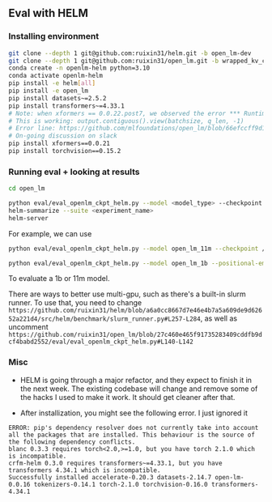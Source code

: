 ## Eval with HELM

### Installing environment

```bash
git clone --depth 1 git@github.com:ruixin31/helm.git -b open_lm-dev
git clone --depth 1 git@github.com:ruixin31/open_lm.git -b wrapped_kv_cached
conda create -n openlm-helm python=3.10
conda activate openlm-helm
pip install -e helm[all]
pip install -e open_lm
pip install datasets~=2.5.2
pip install transformers~=4.33.1
# Note: when xformers == 0.0.22.post7, we observed the error *** RuntimeError: view size is not compatible with input tensor's size and stride (at least one dimension spans across two contiguous subspaces). Use .reshape(...) instead. It looks like torch's issue though
# This is working: output.contiguous().view(batchsize, q_len, -1)
# Error line: https://github.com/mlfoundations/open_lm/blob/66efccff9d13b877b802cef334662a82f2ec5c06/open_lm/model.py#L162
# On-going discussion on slack 
pip install xformers==0.0.21
pip install torchvision==0.15.2

```

### Running eval + looking at results
```bash
cd open_lm

python eval/eval_openlm_ckpt_helm.py --model <model_type> --checkpoint <path_to_checkpoint> --experiment <experiment_name>
helm-summarize --suite <experiment_name>
helm-server
```

For example, we can use 

```bash
python eval/eval_openlm_ckpt_helm.py --model open_lm_11m --checkpoint /mmfs1/gscratch/sewoong/rx31/projects/open_lm/path/to/logging/dir/open_lm_ex_21884/checkpoints/epoch_100.pt --experiment default

python eval/eval_openlm_ckpt_helm.py --model open_lm_1b --positional-embedding-type head_rotary --checkpoint /mmfs1/home/rx31/projects/open_lm/open_lm_1b.pt --experiment default
```
To evaluate a 1b or 11m model.

There are ways to better use multi-gpu, such as there's a built-in slurm runner. To use that, you need to change 
`https://github.com/ruixin31/helm/blob/a6a0cc8667d7e46e4b7a5a609de9d62652a221d4/src/helm/benchmark/slurm_runner.py#L257-L284`, as well as uncomment
`https://github.com/ruixin31/open_lm/blob/27c460e465f91735283409cddfb9dcf4babd2552/eval/eval_openlm_ckpt_helm.py#L140-L142`

### Misc

- HELM is going through a major refactor, and they expect to finish it in the next week. The existing codebase will change and remove some of the hacks I used to make it work. It should get cleaner after that. 

- After installization, you might see the following error. I just ignored it

```
ERROR: pip's dependency resolver does not currently take into account all the packages that are installed. This behaviour is the source of the following dependency conflicts.
blanc 0.3.3 requires torch<2.0,>=1.0, but you have torch 2.1.0 which is incompatible.
crfm-helm 0.3.0 requires transformers~=4.33.1, but you have transformers 4.34.1 which is incompatible.
Successfully installed accelerate-0.20.3 datasets-2.14.7 open-lm-0.0.16 tokenizers-0.14.1 torch-2.1.0 torchvision-0.16.0 transformers-4.34.1
```

